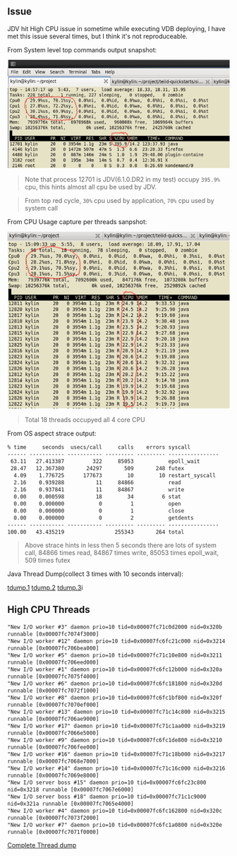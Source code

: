 ## Issue

JDV hit High CPU issue in sometime while executing VDB deploying, I have met this issue several times, but I think it's not reproduceable.

From System level top commands output snapshot:

![highcpu-system.png](highcpu-system.png)

> Note that process 12701 is JDV(6.1.0.DR2 in my test) occupy `395.9%` cpu, this hints almost all cpu be used by JDV.

> From top red cycle, `30%` cpu used by application, `70%` cpu used by system call

From CPU Usage capture per threads sanpshot:

![highcpu-per-threads.png](highcpu-per-threads.png)

> Total 18 threads occupyed all 4 core CPU

From OS aspect strace output:

~~~
% time     seconds  usecs/call     calls    errors syscall
------ ----------- ----------- --------- --------- ----------------
 63.11   27.413387         322     85053           epoll_wait
 28.47   12.367380       24297       509       248 futex
  4.09    1.776725      177673        10        10 restart_syscall
  2.16    0.939288          11     84866           read
  2.16    0.937841          11     84867           write
  0.00    0.000598          18        34         6 stat
  0.00    0.000000           0         1           open
  0.00    0.000000           0         1           close
  0.00    0.000000           0         2           getdents
------ ----------- ----------- --------- --------- ----------------
100.00   43.435219                255343       264 total
~~~ 

> Above strace hints in less then 5 seconds there are lots of system call, 84866 times read, 84867 times write, 85053 times epoll_wait, 509 times futex

Java Thread Dump(collect 3 times with 10 seconds interval):

[tdump.1](tdump.1)
[tdump.2](tdump.2)
[tdump.3](tdump.3)i

## High CPU Threads

~~~
"New I/O worker #3" daemon prio=10 tid=0x00007fc71c0d2000 nid=0x320b runnable [0x00007fc7074f3000]
"New I/O worker #12" daemon prio=10 tid=0x00007fc6fc21c000 nid=0x3214 runnable [0x00007fc706bea000]
"New I/O worker #5" daemon prio=10 tid=0x00007fc71c10e800 nid=0x3211 runnable [0x00007fc706eed000]
"New I/O worker #1" daemon prio=10 tid=0x00007fc6fc12b000 nid=0x320a runnable [0x00007fc7075f4000]
"New I/O worker #6" daemon prio=10 tid=0x00007fc6fc181800 nid=0x320d runnable [0x00007fc7072f1000]
"New I/O worker #8" daemon prio=10 tid=0x00007fc6fc1bf800 nid=0x320f runnable [0x00007fc7070ef000]
"New I/O worker #13" daemon prio=10 tid=0x00007fc71c14c800 nid=0x3215 runnable [0x00007fc706ae9000]
"New I/O worker #17" daemon prio=10 tid=0x00007fc71c1aa000 nid=0x3219 runnable [0x00007fc7066e5000]
"New I/O worker #9" daemon prio=10 tid=0x00007fc6fc1de800 nid=0x3210 runnable [0x00007fc706fee000]
"New I/O worker #16" daemon prio=10 tid=0x00007fc71c18b000 nid=0x3217 runnable [0x00007fc7068e7000]
"New I/O worker #14" daemon prio=10 tid=0x00007fc71c16c000 nid=0x3216 runnable [0x00007fc7069e8000]
"New I/O server boss #15" daemon prio=10 tid=0x00007fc6fc23c800 nid=0x3218 runnable [0x00007fc7067e6000]
"New I/O server boss #18" daemon prio=10 tid=0x00007fc71c1c9000 nid=0x321a runnable [0x00007fc7065e4000]
"New I/O worker #4" daemon prio=10 tid=0x00007fc6fc162800 nid=0x320c runnable [0x00007fc7073f2000]
"New I/O worker #7" daemon prio=10 tid=0x00007fc6fc1a0800 nid=0x320e runnable [0x00007fc7071f0000]
~~~

[Complete Thread dump](highcpu-threads)

